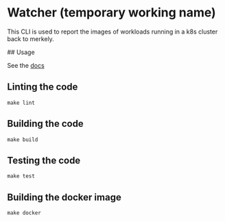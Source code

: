 # Watcher (temporary working name)

This CLI is used to report the images of workloads running in a k8s cluster back to merkely.


## Usage 

See the [docs](docs/merkely.md)

## Linting the code

`make lint`


## Building the code

`make build`

## Testing the code

`make test`

## Building the docker image

`make docker`